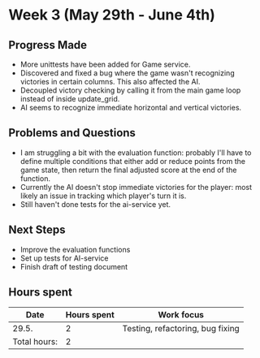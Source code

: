 # Week 3 (May 29th - June 4th)

## Progress Made

* More unittests have been added for Game service.
* Discovered and fixed a bug where the game wasn't recognizing victories in certain columns. This also affected the AI.
* Decoupled victory checking by calling it from the main game loop instead of inside update_grid.
* AI seems to recognize immediate horizontal and vertical victories.


## Problems and Questions

* I am struggling a bit with the evaluation function: probably I'll have to  define multiple conditions that either add or reduce points from the game state, then return the final adjusted score at the end of the function.
* Currently the AI doesn't stop immediate victories for the player: most likely an issue in tracking which player's turn it is.
* Still haven't done tests for the ai-service yet.


## Next Steps

* Improve the evaluation functions
* Set up tests for AI-service
* Finish draft of testing document

## Hours spent

|Date|Hours spent|Work focus|
|---|---|---|
|29.5.|2|Testing, refactoring, bug fixing|
|Total hours:|2|
